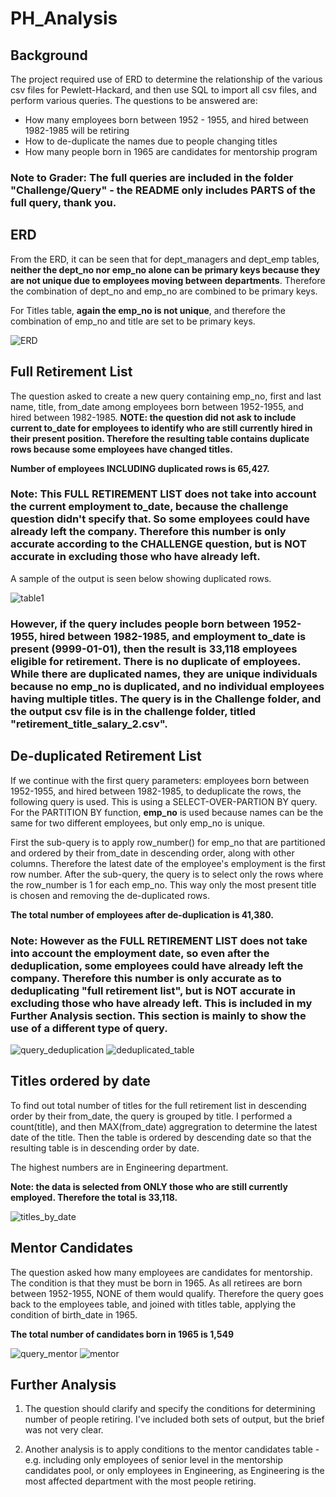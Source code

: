 # PH_Analysis

## Background

The project required use of ERD to determine the relationship of the various csv files for Pewlett-Hackard, and then use SQL to import all csv files, and perform various queries. The questions to be answered are: 
- How many employees born between 1952 - 1955, and hired between 1982-1985 will be retiring 
- How to de-duplicate the names due to people changing titles 
- How many people born in 1965 are candidates for mentorship program 

### Note to Grader: The full queries are included in the folder "Challenge/Query" - the README only includes PARTS of the full query, thank you. 

## ERD 

From the ERD, it can be seen that for dept_managers and dept_emp tables, __neither the dept_no nor emp_no alone can be primary keys because they are not unique due to employees moving between departments__.  Therefore the combination of dept_no and emp_no are combined to be primary keys.

For Titles table, __again the emp_no is not unique__, and therefore the combination of emp_no and title are set to be primary keys. 

<img alt = "ERD" src = https://github.com/pegkhiev/PH_Analysis/blob/master/Challenge/ERD.png>

## Full Retirement List 

The question asked to create a new query containing emp_no, first and last name, title, from_date among employees born between 1952-1955, and hired between 1982-1985. __NOTE: the question did not ask to include current to_date for employees to identify who are still currently hired in their present position. Therefore the resulting table contains duplicate rows because some employees have changed titles.__ 

__Number of employees INCLUDING duplicated rows is 65,427.__

### Note: This FULL RETIREMENT LIST does not take into account the current employment to_date, because the challenge question didn't specify that. So some employees could have already left the company.  Therefore this number is only accurate according to the CHALLENGE question, but is NOT accurate in excluding those who have already left. 

A sample of the output is seen below showing duplicated rows.

<img alt = "table1" src = https://github.com/pegkhiev/PH_Analysis/blob/master/Challenge/retirement_title_salary.png>

### However, if the query includes people born between 1952-1955, hired between 1982-1985, and employment to_date is present (9999-01-01), then the result is 33,118 employees eligible for retirement.  There is no duplicate of employees.  While there are duplicated names, they are unique individuals because no emp_no is duplicated, and no individual employees having multiple titles. The query is in the Challenge folder, and the output csv file is in the challenge folder, titled "retirement_title_salary_2.csv". 


## De-duplicated Retirement List 

If we continue with the first query parameters: employees born between 1952-1955, and hired between 1982-1985, to deduplicate the rows, the following query is used.  This is using a SELECT-OVER-PARTION BY query.  For the PARTITION BY function, __emp_no__ is used because names can be the same for two different employees, but only emp_no is unique. 

First the sub-query is to apply row_number() for emp_no that are partitioned and ordered by their from_date in descending order, along with other columns. Therefore the latest date of the employee's employment is the first row number.  After the sub-query, the query is to select only the rows where the row_number is 1 for each emp_no.  This way only the most present title is chosen and removing the de-duplicated rows. 

__The total number of employees after de-duplication is 41,380.__

### Note: However as the FULL RETIREMENT LIST does not take into account the employment date, so even after the deduplication, some employees could have already left the company.  Therefore this number is only accurate as to deduplicating "full retirement list", but is NOT accurate in excluding those who have already left. This is included in my Further Analysis section.  This section is mainly to show the use of a different type of query. 

<img alt = "query_deduplication" src = https://github.com/pegkhiev/PH_Analysis/blob/master/Challenge/query_deduplication.png>

<img alt = "deduplicated_table" src = https://github.com/pegkhiev/PH_Analysis/blob/master/Challenge/deduplicated_retirement.png>



## Titles ordered by date 

To find out total number of titles for the full retirement list in descending order by their from_date, the query is grouped by title. I performed a count(title), and then MAX(from_date) aggregration to determine the latest date of the title.  Then the table is ordered by descending date so that the resulting table is in descending order by date. 

The highest numbers are in Engineering department.

__Note: the data is selected from ONLY those who are still currently employed. Therefore the total is 33,118.__


<img alt = "titles_by_date" src = https://github.com/pegkhiev/PH_Analysis/blob/master/Challenge/titles_by_date_2.png>

## Mentor Candidates 

The question asked how many employees are candidates for mentorship. The condition is that they must be born in 1965.  As all retirees are born between 1952-1955, NONE of them would qualify.  Therefore the query goes back to the employees table, and joined with titles table, applying the condition of birth_date in 1965. 

__The total number of candidates born in 1965 is 1,549__ 

<img alt = "query_mentor" src = https://github.com/pegkhiev/PH_Analysis/blob/master/Challenge/query_candidates.png>

<img alt = "mentor" src = https://github.com/pegkhiev/PH_Analysis/blob/master/Challenge/mentor.png>

## Further Analysis 

1) The question should clarify and specify the conditions for determining number of people retiring.  I've included both sets of output, but the brief was not very clear. 

2) Another analysis is to apply conditions to the mentor candidates table - e.g. including only employees of senior level in the mentorship candidates pool, or only employees in Engineering, as Engineering is the most affected department with the most people retiring. 




